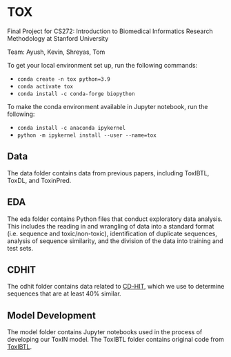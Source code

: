 # TOX

Final Project for CS272: Introduction to Biomedical Informatics Research Methodology at Stanford University

Team: Ayush, Kevin, Shreyas, Tom

To get your local environment set up, run the following commands:
* `conda create -n tox python=3.9`
* `conda activate tox`
* `conda install -c conda-forge biopython`

To make the conda environment available in Jupyter notebook, run the following:
* `conda install -c anaconda ipykernel`
* `python -m ipykernel install --user --name=tox`

## Data

The data folder contains data from previous papers, including ToxIBTL, ToxDL, and ToxinPred.

## EDA

The eda folder contains Python files that conduct exploratory data analysis. This includes the reading in and wrangling
of data into a standard format (i.e. sequence and toxic/non-toxic), identification of duplicate sequences, analysis of
sequence similarity, and the division of the data into training and test sets.

## CDHIT

The cdhit folder contains data related to
[CD-HIT](http://weizhong-lab.ucsd.edu/cdhit_suite/cgi-bin/index.cgi?cmd=cd-hit), which we use to determine sequences
that are at least 40% similar.


## Model Development

The model folder contains Jupyter notebooks used in the process of developing our ToxIN model.
The ToxIBTL folder contains original code from [ToxIBTL](https://github.com/WLYLab/ToxIBTL).
